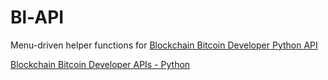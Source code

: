 # Bl-API
Menu-driven helper functions for [Blockchain Bitcoin Developer Python API](https://github.com/blockchain/api-v1-client-python)

[Blockchain Bitcoin Developer APIs - Python](https://blockchain.info/api)
